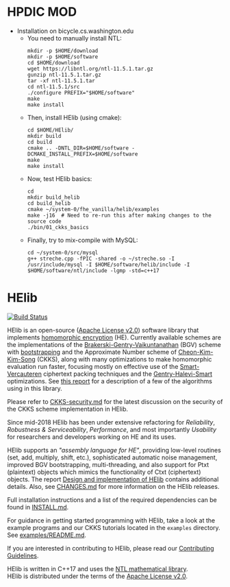 HPDIC MOD
=========
* Installation on bicycle.cs.washington.edu
  * You need to manually install NTL:
    ```
    mkdir -p $HOME/download
    mkdir -p $HOME/software
    cd $HOME/download
    wget https://libntl.org/ntl-11.5.1.tar.gz
    gunzip ntl-11.5.1.tar.gz
    tar -xf ntl-11.5.1.tar
    cd ntl-11.5.1/src
    ./configure PREFIX="$HOME/software"
    make
    make install
    ```
  * Then, install HElib (using cmake):
    ```
    cd $HOME/HElib/
    mkdir build
    cd build
    cmake .. -DNTL_DIR=$HOME/software -DCMAKE_INSTALL_PREFIX=$HOME/software
    make 
    make install
    ```
  * Now, test HElib basics:
    ```
    cd
    mkdir build_helib
    cd build_helib
    cmake ~/system-0/fhe_vanilla/helib/examples
    make -j16  # Need to re-run this after making changes to the source code
    ./bin/01_ckks_basics 
    ```
  * Finally, try to mix-compile with MySQL:
    ```
    cd ~/system-0/src/mysql
    g++ streche.cpp -fPIC -shared -o ~/streche.so -I /usr/include/mysql -I $HOME/software/helib/include -I $HOME/software/ntl/include -lgmp -std=c++17
    ```

HElib
=====

[![Build Status](https://travis-ci.com/homenc/HElib.svg?branch=master)](https://travis-ci.com/homenc/HElib)

HElib is an open-source ([Apache License v2.0][5]) software library that
implements [homomorphic encryption][6] (HE). Currently available schemes are the
implementations of the [Brakerski-Gentry-Vaikuntanathan][1] (BGV) scheme with
[bootstrapping][8] and the Approximate Number scheme of [Cheon-Kim-Kim-Song][9]
(CKKS), along with many optimizations to make homomorphic evaluation run faster,
focusing mostly on effective use of the [Smart-Vercauteren][2] ciphertext
packing techniques and the [Gentry-Halevi-Smart][3] optimizations. See [this
report][7] for a description of a few of the algorithms using in this library.

Please refer to [CKKS-security.md](CKKS-security.md) for the latest discussion
on the security of the CKKS scheme implementation in HElib.

Since mid-2018 HElib has been under extensive refactoring for *Reliability*,
*Robustness & Serviceability*, *Performance*, and most importantly *Usability*
for researchers and developers working on HE and its uses.

HElib supports an *"assembly language for HE"*, providing low-level routines
(set, add, multiply, shift, etc.), sophisticated automatic noise management,
improved BGV bootstrapping, multi-threading, and also support for Ptxt
(plaintext) objects which mimics the functionality of Ctxt (ciphertext) objects.
The report [Design and implementation of HElib][11] contains additional details.
Also, see [CHANGES.md](CHANGES.md) for more information on the HElib releases.

Full installation instructions and a list of the required dependencies can be
found in [INSTALL.md](INSTALL.md).

For guidance in getting started programming with HElib, take a look at the
example programs and our CKKS tutorials located in the `examples` directory. See
[examples/README.md](examples/README.md).

If you are interested in contributing to HElib, please read our
[Contributing Guidelines](CONTRIBUTING.md).

HElib is written in C++17 and uses the [NTL mathematical library][4].  
HElib is distributed under the terms of the [Apache License v2.0][5].  

  [1]: http://eprint.iacr.org/2011/277       "BGV12"
  [2]: http://eprint.iacr.org/2011/133       "SV11"
  [3]: http://eprint.iacr.org/2012/099       "GHS12"
  [4]: http://www.shoup.net/ntl/             "NTL"
  [5]: http://www.apache.org/licenses/LICENSE-2.0  "Apache-v2.0"
  [6]: http://en.wikipedia.org/wiki/Homomorphic_encryption "Homomorphic encryption"
  [7]: http://eprint.iacr.org/2014/106       "algorithms"
  [8]: http://eprint.iacr.org/2014/873       "bootstrapping"
  [9]: http://eprint.iacr.org/2016/421       "CKKS16"
  [10]: https://github.com/homenc/HElib      "GitHubPages"
  [11]: https://eprint.iacr.org/2020/1481    "HElib Design"
  
